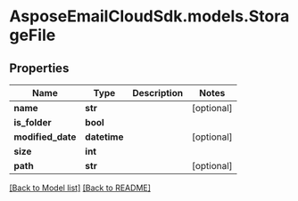 # AsposeEmailCloudSdk.models.StorageFile
## Properties
Name | Type | Description | Notes
------------ | ------------- | ------------- | -------------
**name** | **str** |  | [optional] 
**is_folder** | **bool** |  | 
**modified_date** | **datetime** |  | [optional] 
**size** | **int** |  | 
**path** | **str** |  | [optional] 



[[Back to Model list]](Models.md) [[Back to README]](README.md)


